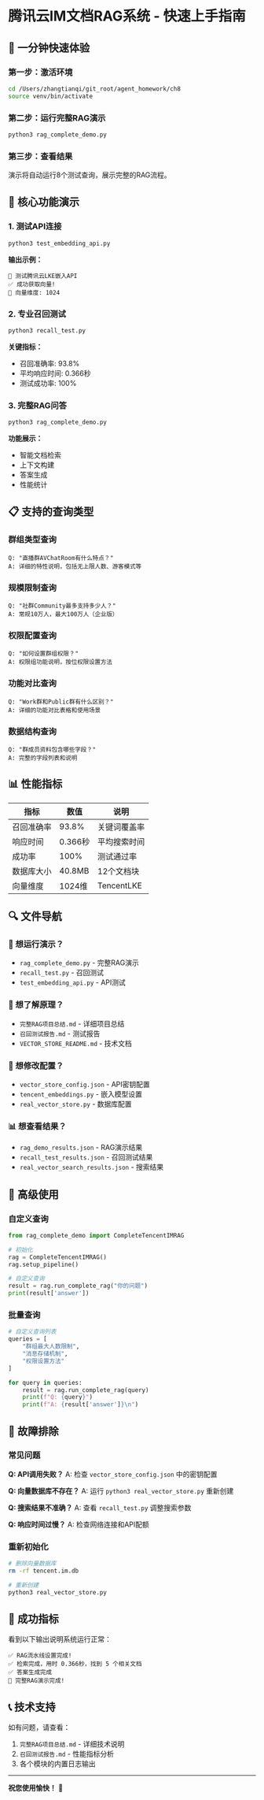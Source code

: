 # 腾讯云IM文档RAG系统 - 快速上手指南

## 🎯 一分钟快速体验

### 第一步：激活环境
```bash
cd /Users/zhangtianqi/git_root/agent_homework/ch8
source venv/bin/activate
```

### 第二步：运行完整RAG演示
```bash
python3 rag_complete_demo.py
```

### 第三步：查看结果
演示将自动运行8个测试查询，展示完整的RAG流程。

## 🔧 核心功能演示

### 1. 测试API连接
```bash
python3 test_embedding_api.py
```
**输出示例：**
```
🧪 测试腾讯云LKE嵌入API
✅ 成功获取向量!
📏 向量维度: 1024
```

### 2. 专业召回测试
```bash
python3 recall_test.py
```
**关键指标：**
- 召回准确率: 93.8%
- 平均响应时间: 0.366秒
- 测试成功率: 100%

### 3. 完整RAG问答
```bash
python3 rag_complete_demo.py
```
**功能展示：**
- 智能文档检索
- 上下文构建
- 答案生成
- 性能统计

## 📋 支持的查询类型

### 群组类型查询
```
Q: "直播群AVChatRoom有什么特点？"
A: 详细的特性说明，包括无上限人数、游客模式等
```

### 规模限制查询
```
Q: "社群Community最多支持多少人？"
A: 常规10万人，最大100万人（企业版）
```

### 权限配置查询
```
Q: "如何设置群组权限？"
A: 权限组功能说明，按位权限设置方法
```

### 功能对比查询
```
Q: "Work群和Public群有什么区别？"
A: 详细的功能对比表格和使用场景
```

### 数据结构查询
```
Q: "群成员资料包含哪些字段？"
A: 完整的字段列表和说明
```

## 📊 性能指标

| 指标 | 数值 | 说明 |
|------|------|------|
| 召回准确率 | 93.8% | 关键词覆盖率 |
| 响应时间 | 0.366秒 | 平均搜索时间 |
| 成功率 | 100% | 测试通过率 |
| 数据库大小 | 40.8MB | 12个文档块 |
| 向量维度 | 1024维 | TencentLKE |

## 🔍 文件导航

### 🎯 想运行演示？
- `rag_complete_demo.py` - 完整RAG演示
- `recall_test.py` - 召回测试
- `test_embedding_api.py` - API测试

### 📖 想了解原理？
- `完整RAG项目总结.md` - 详细项目总结
- `召回测试报告.md` - 测试报告
- `VECTOR_STORE_README.md` - 技术文档

### 🔧 想修改配置？
- `vector_store_config.json` - API密钥配置
- `tencent_embeddings.py` - 嵌入模型设置
- `real_vector_store.py` - 数据库配置

### 📊 想查看结果？
- `rag_demo_results.json` - RAG演示结果
- `recall_test_results.json` - 召回测试结果
- `real_vector_search_results.json` - 搜索结果

## 🚀 高级使用

### 自定义查询
```python
from rag_complete_demo import CompleteTencentIMRAG

# 初始化
rag = CompleteTencentIMRAG()
rag.setup_pipeline()

# 自定义查询
result = rag.run_complete_rag("你的问题")
print(result['answer'])
```

### 批量查询
```python
# 自定义查询列表
queries = [
    "群组最大人数限制",
    "消息存储机制",
    "权限设置方法"
]

for query in queries:
    result = rag.run_complete_rag(query)
    print(f"Q: {query}")
    print(f"A: {result['answer']}\n")
```

## 🔧 故障排除

### 常见问题

**Q: API调用失败？**
A: 检查 `vector_store_config.json` 中的密钥配置

**Q: 向量数据库不存在？**
A: 运行 `python3 real_vector_store.py` 重新创建

**Q: 搜索结果不准确？**
A: 查看 `recall_test.py` 调整搜索参数

**Q: 响应时间过慢？**
A: 检查网络连接和API配额

### 重新初始化
```bash
# 删除向量数据库
rm -rf tencent.im.db

# 重新创建
python3 real_vector_store.py
```

## 🎉 成功指标

看到以下输出说明系统运行正常：

```
✅ RAG流水线设置完成!
✅ 检索完成，用时 0.366秒，找到 5 个相关文档
✅ 答案生成完成
🎉 完整RAG演示完成!
```

## 📞 技术支持

如有问题，请查看：
1. `完整RAG项目总结.md` - 详细技术说明
2. `召回测试报告.md` - 性能指标分析
3. 各个模块的内置日志输出

---

**祝您使用愉快！** 🚀